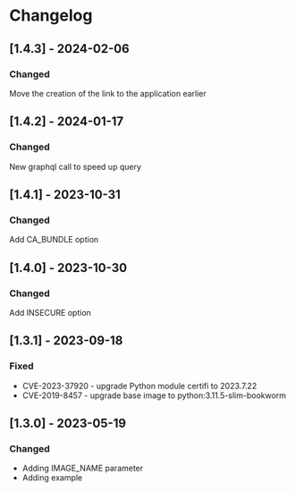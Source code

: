 # Changelog

## [1.4.3] - 2024-02-06
### Changed
Move the creation of the link to the application earlier

## [1.4.2] - 2024-01-17
### Changed
New graphql call to speed up query

## [1.4.1] - 2023-10-31
### Changed
Add CA_BUNDLE option

## [1.4.0] - 2023-10-30
### Changed
Add INSECURE option

## [1.3.1] - 2023-09-18
### Fixed
- CVE-2023-37920 - upgrade Python module certifi to 2023.7.22
- CVE-2019-8457 - upgrade base image to python:3.11.5-slim-bookworm

## [1.3.0] - 2023-05-19
### Changed
- Adding IMAGE_NAME parameter
- Adding example

